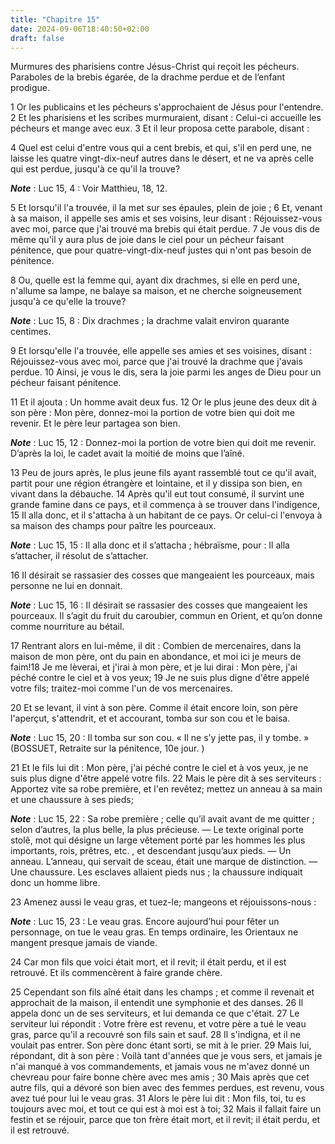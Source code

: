 ```yaml
---
title: "Chapitre 15"
date: 2024-09-06T18:40:50+02:00
draft: false
---
```



Murmures des pharisiens contre Jésus-Christ qui reçoit les pécheurs.
Paraboles de la brebis égarée, de la drachme perdue et de l’enfant prodigue.


1 Or les publicains et les pécheurs s'approchaient de Jésus pour l'entendre. 2 Et les pharisiens et les scribes murmuraient, disant : Celui-ci accueille les pécheurs et mange avec eux. 3 Et il leur proposa cette parabole, disant :


4 Quel est celui d'entre vous qui a cent brebis, et qui, s'il en perd une, ne laisse les quatre vingt-dix-neuf autres dans le désert, et ne va après celle qui est perdue, jusqu'à ce qu'il la trouve?

***Note*** :  Luc 15, 4 : Voir Matthieu, 18, 12.

5 Et lorsqu'il l'a trouvée, il la met sur ses épaules, plein de joie ; 6 Et, venant à sa maison, il appelle ses amis et ses voisins, leur disant : Réjouissez-vous avec moi, parce que j'ai trouvé ma brebis qui était perdue. 7 Je vous dis de même qu'il y aura plus de joie dans le ciel pour un pécheur faisant pénitence, que pour quatre-vingt-dix-neuf justes qui n'ont pas besoin de pénitence.


8 Ou, quelle est la femme qui, ayant dix drachmes, si elle en perd une, n'allume sa lampe, ne balaye sa maison, et ne cherche soigneusement jusqu'à ce qu'elle la trouve?

***Note*** :  Luc 15, 8 : Dix drachmes ; la drachme valait environ quarante centimes.

9 Et lorsqu'elle l'a trouvée, elle appelle ses amies et ses voisines, disant : Réjouissez-vous avec moi, parce que j'ai trouvé la drachme que j'avais perdue. 10 Ainsi, je vous le dis, sera la joie parmi les anges de Dieu pour un pécheur faisant pénitence.


11 Et il ajouta : Un homme avait deux fus. 12 Or le plus jeune des deux dit à son père : Mon père, donnez-moi la portion de votre bien qui doit me revenir. Et le père leur partagea son bien.

***Note*** :  Luc 15, 12 : Donnez-moi la portion de votre bien qui doit me revenir. D’après la loi, le cadet avait la moitié de moins que l’aîné.

13 Peu de jours après, le plus jeune fils ayant rassemblé tout ce qu'il avait, partit pour une région étrangère et lointaine, et il y dissipa son bien, en vivant dans la débauche. 14 Après qu'il eut tout consumé, il survint une grande famine dans ce pays, et il commença à se trouver dans l'indigence, 15 Il alla donc, et il s'attacha à un habitant de ce pays. Or celui-ci l'envoya à sa maison des champs pour paître les pourceaux.

***Note*** :  Luc 15, 15 : Il alla donc et il s’attacha ; hébraïsme, pour : Il alla s’attacher, il résolut de s’attacher.

16 Il désirait se rassasier des cosses que mangeaient les pourceaux, mais personne ne lui en donnait.

***Note*** :  Luc 15, 16 : Il désirait se rassasier des cosses que mangeaient les pourceaux. Il s’agit du fruit du caroubier, commun en Orient, et qu’on donne comme nourriture au bétail.

17 Rentrant alors en lui-même, il dit : Combien de mercenaires, dans la maison de mon père, ont du pain en abondance, et moi ici je meurs de faim!18 Je me lèverai, et j'irai à mon père, et je lui dirai : Mon père, j'ai péché contre le ciel et à vos yeux; 19 Je ne suis plus digne d'être appelé votre fils; traitez-moi comme l'un de vos mercenaires.


20 Et se levant, il vint à son père. Comme il était encore loin, son père l'aperçut, s'attendrit, et et accourant, tomba sur son cou et le baisa.

***Note*** :  Luc 15, 20 : Il tomba sur son cou. « Il ne s’y jette pas, il y tombe. » (BOSSUET, Retraite sur la pénitence, 10e jour. )

21 Et le fils lui dit : Mon père, j'ai péché contre le ciel et à vos yeux, je ne suis plus digne d'être appelé votre fils. 22 Mais le père dit à ses serviteurs : Apportez vite sa robe première, et l'en revêtez; mettez un anneau à sa main et une chaussure à ses pieds;

***Note*** :  Luc 15, 22 : Sa robe première ; celle qu’il avait avant de me quitter ; selon d’autres, la plus belle, la plus précieuse. ― Le texte original porte stolê, mot qui désigne un large vêtement porté par les hommes les plus importants, rois, prêtres, etc. , et descendant jusqu’aux pieds. ― Un anneau. L’anneau, qui servait de sceau, était une marque de distinction. ― Une chaussure. Les esclaves allaient pieds nus ; la chaussure indiquait donc un homme libre.

23 Amenez aussi le veau gras, et tuez-le; mangeons et réjouissons-nous :

***Note*** :  Luc 15, 23 : Le veau gras. Encore aujourd’hui pour fêter un personnage, on tue le veau gras. En temps ordinaire, les Orientaux ne mangent presque jamais de viande.

24 Car mon fils que voici était mort, et il revit; il était perdu, et il est retrouvé. Et ils commencèrent à faire grande chère.


25 Cependant son fils aîné était dans les champs ; et comme il revenait et approchait de la maison, il entendit une symphonie et des danses. 26 Il appela donc un de ses serviteurs, et lui demanda ce que c'était. 27 Le serviteur lui répondit : Votre frère est revenu, et votre père a tué le veau gras, parce qu'il a recouvré son fils sain et sauf. 28 Il s'indigna, et il ne voulait pas entrer. Son père donc étant sorti, se mit à le prier. 29 Mais lui, répondant, dit à son père : Voilà tant d'années que je vous sers, et jamais je n'ai manqué à vos commandements, et jamais vous ne m'avez donné un chevreau pour faire bonne chère avec mes amis ; 30 Mais après que cet autre fils, qui a dévoré son bien avec des femmes perdues, est revenu, vous avez tué pour lui le veau gras. 31 Alors le père lui dit : Mon fils, toi, tu es toujours avec moi, et tout ce qui est à moi est à toi; 32 Mais il fallait faire un festin et se réjouir, parce que ton frère était mort, et il revit; il était perdu, et il est retrouvé.

